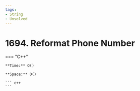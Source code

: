 ```yaml
---
tags:
- String
- Unsolved
---
```



# 1694. Reformat Phone Number

=== "C++"

    **Time:** O()

    **Space:** O()

    ``` c++
    ```